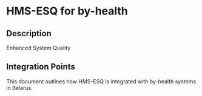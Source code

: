 # HMS-ESQ for by-health

## Description

Enhanced System Quality

## Integration Points

This document outlines how HMS-ESQ is integrated with by-health systems in Belarus.
